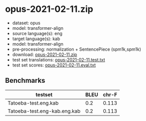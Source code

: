 # opus-2021-02-11.zip

* dataset: opus
* model: transformer-align
* source language(s): eng
* target language(s): kab
* model: transformer-align
* pre-processing: normalization + SentencePiece (spm1k,spm1k)
* download: [opus-2021-02-11.zip](https://object.pouta.csc.fi/Tatoeba-MT-models/eng-kab/opus-2021-02-11.zip)
* test set translations: [opus-2021-02-11.test.txt](https://object.pouta.csc.fi/Tatoeba-MT-models/eng-kab/opus-2021-02-11.test.txt)
* test set scores: [opus-2021-02-11.eval.txt](https://object.pouta.csc.fi/Tatoeba-MT-models/eng-kab/opus-2021-02-11.eval.txt)

## Benchmarks

| testset               | BLEU  | chr-F |
|-----------------------|-------|-------|
| Tatoeba-test.eng.kab 	| 0.2 	| 0.113 |
| Tatoeba-test.eng-kab.eng.kab 	| 0.2 	| 0.113 |

